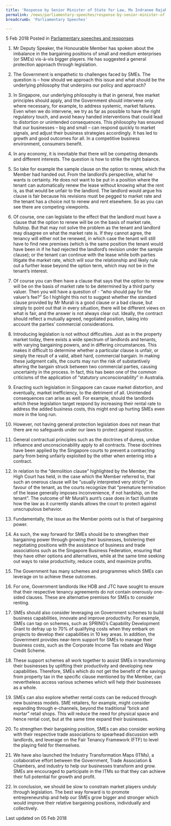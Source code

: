 ```yaml
---
title: 'Response by Senior Minister of State for Law, Ms Indranee Rajah S.C., to the Motion for the Adjournment - ''Power Imbalance in Contracts Involving Small Businesses'''
permalink: /news/parliamentary-speeches/response-by-senior-minister-of-state-for-law--ms-indranee-rajah-/
breadcrumb: 'Parliamentary Speeches'

---
```



5 Feb 2018 Posted in [Parliamentary speeches and responses](/news/parliamentary-speeches)

1. Mr Deputy Speaker, the Honourable Member has spoken about the imbalance in the bargaining positions of small and medium enterprises (or SMEs) vis-à-vis bigger players. He has suggested a general protection approach through legislation.

 

2. The Government is empathetic to challenges faced by SMEs. The question is – how should we approach this issue and what should be the underlying philosophy that underpins our policy and approach?

 

3. In Singapore, our underlying philosophy is that in general, free market principles should apply, and the Government should intervene only where necessary, for example, to address systemic, market failures. Even when we do intervene, we try as far as possible to have the right regulatory touch, and avoid heavy handed interventions that could lead to distortion or unintended consequences. This philosophy has ensured that our businesses – big and small – can respond quickly to market signals, and adjust their business strategies accordingly. It has led to growth and good outcomes for all. In a competitive business environment, consumers benefit.

 

4. In any economy, it is inevitable that there will be competing demands and different interests. The question is how to strike the right balance.

 

5. So take for example the sample clause on the option to renew, which the Member had handed out. From the landlord’s perspective, what he wants is certainty. He does not want to be put in a position where the tenant can automatically renew the lease without knowing what the rent is, as that would be unfair to the landlord. The landlord would argue his clause is fair because his revisions must be pegged to market rate and the tenant has a choice not to renew and rent elsewhere. So as you can see there are competing viewpoints.

 

6. Of course, one can legislate to the effect that the landlord must have a clause that the option to renew will be on the basis of market rate, fullstop. But that may not solve the problem as the tenant and landlord may disagree on what the market rate is. If they cannot agree, the tenancy will either not be renewed, in which case the tenant will still have to find new premises (which is the same position the tenant would have been in if he had rejected the landlord’s revision under the sample clause); or the tenant can continue with the lease while both parties litigate the market rate, which will sour the relationship and likely rule out a further lease beyond the option term, which may not be in the tenant’s interest.

 

7. Of course you can then have a clause that says that the option to renew will be on the basis of market rate to be determined by a third party valuer. Then you will have a question of - “who should pay for the valuer’s fee?” So I highlight this not to suggest whether the standard clause provided by Mr Murali is a good clause or a bad clause, but simply to point out that in every situation, there will be different views on what is fair, and the answer is not always clear cut. Ideally, the contract should reflect a mutually agreed, negotiated position, taking into account the parties’ commercial considerations.

 

8. Introducing legislation is not without difficulties. Just as in the property market today, there exists a wide spectrum of landlords and tenants, with varying bargaining powers, and in differing circumstances. This makes it difficult to determine whether a particular clause is unfair, or simply the result of a valid, albeit hard, commercial bargain. In making these judgment calls, the courts may run the risk of substantively altering the bargain struck between two commercial parties, causing uncertainty in the process. In fact, this has been one of the common criticisms of the application of “statutory unconscionability” in Australia.

 

9. Enacting such legislation in Singapore can cause market distortion, and eventually, market inefficiency, to the detriment of all. Unintended consequences can arise as well. For example, should the landlords which these legislation target respond by increasing their rental rate to address the added business costs, this might end up hurting SMEs even more in the long run.

 

10. However, not having general protection legislation does not mean that there are no safeguards under our laws to protect against injustice.

 

11. General contractual principles such as the doctrines of duress, undue influence and unconscionability apply to all contracts. These doctrines have been applied by the Singapore courts to prevent a contracting party from being unfairly exploited by the other when entering into a contract.

 

12. In relation to the “demolition clause” highlighted by the Member, the High Court has held, in the case which the Member referred to, that such an onerous clause will be “usually interpreted very strictly” in favour of the tenant, as the courts recognize that “premature termination of the lease generally imposes inconvenience, if not hardship, on the tenant”. The outcome of Mr Murali’s aunt’s case does in fact illustrate how the law as it currently stands allows the court to protect against unscrupulous behavior.

 

13. Fundamentally, the issue as the Member points out is that of bargaining power.

 

14. As such, the way forward for SMEs should be to strengthen their bargaining power through growing their businesses, bolstering their negotiating positions with the assistance of business and trade associations such as the Singapore Business Federation, ensuring that they have other options and alternatives, while at the same time seeking out ways to raise productivity, reduce costs, and maximize profits.

 

15. The Government has many schemes and programmes which SMEs can leverage on to achieve these outcomes.

 

16. For one, Government landlords like HDB and JTC have sought to ensure that their respective tenancy agreements do not contain onerously one-sided clauses. These are alternative premises for SMEs to consider renting.

 

17. SMEs should also consider leveraging on Government schemes to build business capabilities, innovate and improve productivity. For example, SMEs can tap on schemes, such as SPRING’s Capability Development Grant to defray up to 70% of qualifying costs when they embark on projects to develop their capabilities in 10 key areas. In addition, the Government provides near-term support for SMEs to manage their business costs, such as the Corporate Income Tax rebate and Wage Credit Scheme.

 

18. These support schemes all work together to assist SMEs in transforming their businesses by uplifting their productivity and developing new capabilities. Therefore, SMEs which do not get the benefit of the savings from property tax in the specific clause mentioned by the Member, can nevertheless access various schemes which will help their businesses as a whole.

 

19. SMEs can also explore whether rental costs can be reduced through new business models. SME retailers, for example, might consider expanding through e-channels, beyond the traditional “brick and mortar” retail shops. This will reduce the need for physical space and hence rental cost, but at the same time expand their businesses.

 

20. To strengthen their bargaining position, SMEs can also consider working with their respective trade associations to spearhead discussion with landlords, and leverage on the Fair Tenancy Framework (FTF) to level the playing field for themselves.

 

21. We have also launched the Industry Transformation Maps (ITMs), a collaborative effort between the Government, Trade Association & Chambers, and industry to help our businesses transform and grow. SMEs are encouraged to participate in the ITMs so that they can achieve their full potential for growth and profit.

 

22. In conclusion, we should be slow to constrain market players unduly through legislation. The best way forward is to promote entrepreneurship and help our SMEs grow bigger and stronger which would improve their relative bargaining positions, individually and collectively. 


<p class="right-side-updated">Last updated on 05 Feb 2018</p>

